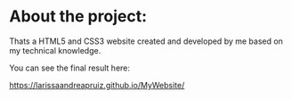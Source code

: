 # About the project:

Thats a HTML5 and CSS3 website created and developed by me based on my technical knowledge.

You can see the final result here:

https://larissaandreapruiz.github.io/MyWebsite/

